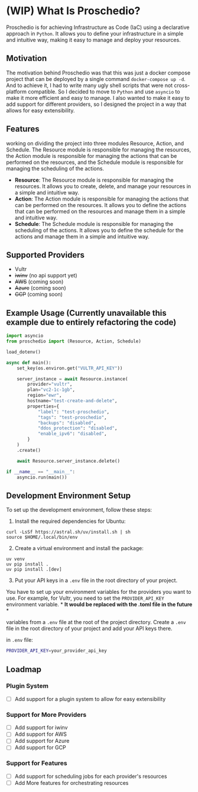 # (WIP) What Is Proschedio?
Proschedio is for achieving Infrastructure as Code (IaC) using a declarative approach in `Python`. It allows 
you to define your infrastructure in a simple and intuitive way, making it easy to manage and deploy your resources.

## Motivation
The motivation behind Proschedio was that this was just a docker compose project that can be deployed by a single command `docker-compose up -d`. And to achieve it, I had to write many ugly shell scripts that were not cross-platform compatible. So I decided to move to `Python` and use `asyncio` to make it more efficient and easy to manage. I also wanted to make it easy to add support for different providers, so I designed the project in a way that allows for easy extensibility.

## Features
working on dividing the project into three modules Resource, Action, and Schedule. The Resource module is responsible for managing the resources, the Action module is responsible for managing the actions that can be performed on the resources, and the Schedule module is responsible for managing the scheduling of the actions.

- **Resource**: The Resource module is responsible for managing the resources. It allows you to create, delete, and manage your resources in a simple and intuitive way.
- **Action**: The Action module is responsible for managing the actions that can be performed on the resources. It allows you to define the actions that can be performed on the resources and manage them in a simple and intuitive way.
- **Schedule**: The Schedule module is responsible for managing the scheduling of the actions. It allows you to define the schedule for the actions and manage them in a simple and intuitive way.

## Supported Providers
- Vultr
- ~~iwinv~~ (no api support yet)
- ~~AWS~~ (coming soon)
- ~~Azure~~ (coming soon)
- ~~GCP~~ (coming soon)

## Example Usage (Currently unavailable this example due to entirely refactoring the code)
```python
import asyncio
from proschedio import (Resource, Action, Schedule)

load_dotenv()

async def main():
    set_key(os.environ.get("VULTR_API_KEY"))

    server_instance = await Resource.instance(
        provider="vultr",
        plan="vc2-1c-1gb",
        region="ewr",
        hostname="test-create-and-delete",
        properties={
            "label": "test-proschedio",
            "tags": "test-proschedio",
            "backups": "disabled",
            "ddos_protection": "disabled",
            "enable_ipv6": "disabled",
        }
    )
    .create()

    await Resource.server_instance.delete()

if __name__ == "__main__":
    asyncio.run(main())
```

## Development Environment Setup
To set up the development environment, follow these steps:
1. Install the required dependencies for Ubuntu:
```
curl -LsSf https://astral.sh/uv/install.sh | sh
source $HOME/.local/bin/env
```

2. Create a virtual environment and install the package:
```
uv venv
uv pip install .
uv pip install .[dev]
```

3. Put your API keys in a `.env` file in the root directory of your project.

You have to set up your environment variables for the providers you want to use. For example, for Vultr, you need to set the `PROVIDER_API_KEY` environment variable. * **It would be replaced with the .toml file in the future** *

variables from a `.env` file at the root of the project directory. Create a `.env` file in the root directory of your project and add your API keys there.

in `.env` file:

```bash
PROVIDER_API_KEY=your_provider_api_key
```

## Loadmap
### Plugin System
- [ ] Add support for a plugin system to allow for easy extensibility

### Support for More Providers
- [ ] Add support for iwinv
- [ ] Add support for AWS
- [ ] Add support for Azure
- [ ] Add support for GCP

### Support for Features
- [ ] Add support for scheduling jobs for each provider's resources
- [ ] Add More features for orchestrating resources